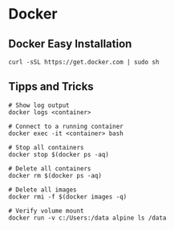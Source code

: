 
# Docker

## Docker Easy Installation

```
curl -sSL https://get.docker.com | sudo sh
```

## Tipps and Tricks

```
# Show log output
docker logs <container>

# Connect to a running container
docker exec -it <container> bash

# Stop all containers
docker stop $(docker ps -aq)

# Delete all containers
docker rm $(docker ps -aq)

# Delete all images
docker rmi -f $(docker images -q)

# Verify volume mount
docker run -v c:/Users:/data alpine ls /data
```
